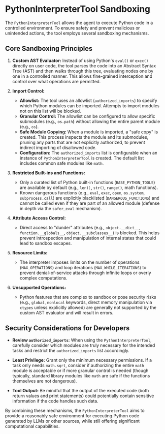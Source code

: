 # PythonInterpreterTool Sandboxing

The `PythonInterpreterTool` allows the agent to execute Python code in a controlled environment. To ensure safety and prevent malicious or unintended actions, the tool employs several sandboxing mechanisms.

## Core Sandboxing Principles



1.  **Custom AST Evaluator:** Instead of using Python's `eval()` or `exec()` directly on user code, the tool parses the code into an Abstract Syntax Tree (AST) and then walks through this tree, evaluating nodes one by one in a controlled manner. This allows fine-grained interception and control over what operations are permitted.


2.  **Import Control:**
    - **Allowlist:** The tool uses an allowlist (`authorized_imports`) to specify which Python modules can be imported. Attempts to import modules not on this list will be blocked.
    - **Granular Control:** The allowlist can be configured to allow specific submodules (e.g., `os.path`) without allowing the entire parent module (e.g., `os`).
    - **Safe Module Copying:** When a module is imported, a "safe copy" is created. This process inspects the module and its submodules, pruning any parts that are not explicitly authorized, to prevent indirect importing of disallowed code.
    - **Configuration:** The `authorized_imports` list is configurable when an instance of `PythonInterpreterTool` is created. The default list includes common safe modules like `math`.


3.  **Restricted Built-ins and Functions:**
    - Only a curated list of Python built-in functions (`BASE_PYTHON_TOOLS`) are available by default (e.g., `len()`, `str()`, `range()`, math functions).
    - Known dangerous functions (e.g., `eval`, `exec`, `open`, `os.system`, `subprocess.call`) are explicitly blacklisted (`DANGEROUS_FUNCTIONS`) and cannot be called even if they are part of an allowed module (defense in depth via the `safer_eval` mechanism).


4.  **Attribute Access Control:**
    - Direct access to "dunder" attributes (e.g., `object.__dict__`, `function.__globals__`, `object.__subclasses__`) is blocked. This helps prevent introspection and manipulation of internal states that could lead to sandbox escapes.


5.  **Resource Limits:**
    - The interpreter imposes limits on the number of operations (`MAX_OPERATIONS`) and loop iterations (`MAX_WHILE_ITERATIONS`) to prevent denial-of-service attacks through infinite loops or overly complex computations.


6.  **Unsupported Operations:**
    - Python features that are complex to sandbox or pose security risks (e.g., `global`, `nonlocal` keywords, direct memory manipulation via `ctypes` unless explicitly allowed) are generally not supported by the custom AST evaluator and will result in errors.

## Security Considerations for Developers



- **Review `authorized_imports`:** When using the `PythonInterpreterTool`, carefully consider which modules are truly necessary for the intended tasks and restrict the `authorized_imports` list accordingly.

- **Least Privilege:** Grant only the minimum necessary permissions. If a task only needs `math.sqrt`, consider if authorizing the entire `math` module is acceptable or if more granular control is needed (though typically, standard library modules like `math` are safe if the functions themselves are not dangerous).

- **Tool Output:** Be mindful that the output of the executed code (both return values and print statements) could potentially contain sensitive information if the code handles such data.

By combining these mechanisms, the `PythonInterpreterTool` aims to provide a reasonably safe environment for executing Python code generated by LLMs or other sources, while still offering significant computational capabilities.
